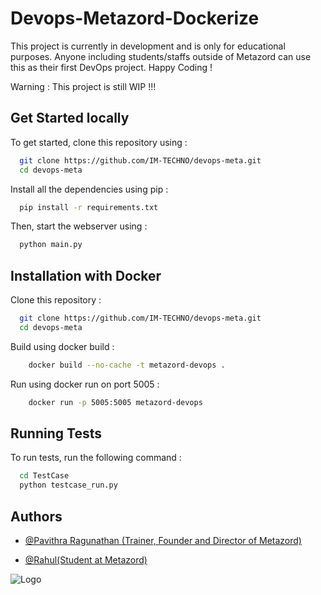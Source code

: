
# Devops-Metazord-Dockerize

This project is currently in development and is only for educational purposes. Anyone including students/staffs outside of Metazord can use this as their first DevOps project. Happy Coding ! 

Warning : This project is still WIP !!!



## Get Started locally

To get started, clone this repository using : 

```bash
  git clone https://github.com/IM-TECHNO/devops-meta.git
  cd devops-meta
```


Install all the dependencies using pip : 

```bash
  pip install -r requirements.txt
```

Then, start the webserver using :

```bash
  python main.py
```



## Installation with  Docker

Clone this repository :

```bash
  git clone https://github.com/IM-TECHNO/devops-meta.git
  cd devops-meta
```
Build using docker build : 

```bash
    docker build --no-cache -t metazord-devops .
```
Run using docker run on port 5005 : 

```bash
    docker run -p 5005:5005 metazord-devops
```
    
## Running Tests

To run tests, run the following command : 

```bash
  cd TestCase
  python testcase_run.py
```


## Authors

- [@Pavithra Ragunathan (Trainer, Founder and Director of Metazord)](https://github.com/Pavithratrdev)

- [@Rahul(Student at Metazord)](https://www.github.com/IM-TECHNO)


![Logo](https://i.ibb.co/DQzNLqR/Metazord-Logo.png)

